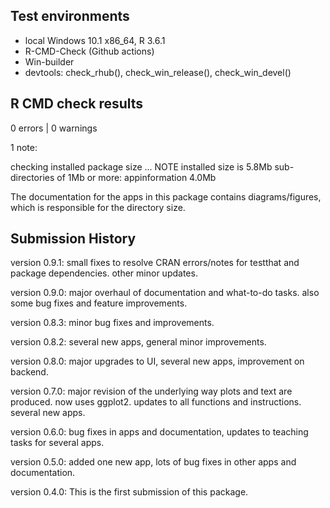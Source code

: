 ## Test environments

* local Windows 10.1 x86_64, R 3.6.1
* R-CMD-Check (Github actions) 
* Win-builder 
* devtools: check_rhub(), check_win_release(), check_win_devel()

## R CMD check results

0 errors | 0 warnings 

1 note:

checking installed package size ... NOTE
  installed size is  5.8Mb
  sub-directories of 1Mb or more:
    appinformation   4.0Mb

The documentation for the apps in this package contains diagrams/figures, which is responsible for the directory size.


## Submission History

version 0.9.1: small fixes to resolve CRAN errors/notes for testthat and package dependencies. other minor updates.

version 0.9.0: major overhaul of documentation and what-to-do tasks. also some bug fixes and feature improvements.

version 0.8.3: minor bug fixes and improvements.

version 0.8.2: several new apps, general minor improvements.

version 0.8.0: major upgrades to UI, several new apps, improvement on backend.

version 0.7.0: major revision of the underlying way plots and text are produced. now uses ggplot2. updates to all functions and instructions. several new apps.

version 0.6.0: bug fixes in apps and documentation, updates to teaching tasks for several apps.

version 0.5.0: added one new app, lots of bug fixes in other apps and documentation.

version 0.4.0: This is the first submission of this package.
